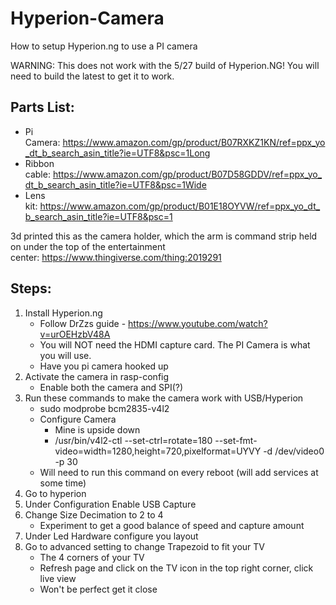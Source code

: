 # Hyperion-Camera
How to setup Hyperion.ng to use a PI camera

WARNING: This does not work with the 5/27 build of Hyperion.NG! You will need to build the latest to get it to work. 

## Parts List:
 * Pi Camera: https://www.amazon.com/gp/product/B07RXKZ1KN/ref=ppx_yo_dt_b_search_asin_title?ie=UTF8&psc=1Long 
 * Ribbon cable: https://www.amazon.com/gp/product/B07D58GDDV/ref=ppx_yo_dt_b_search_asin_title?ie=UTF8&psc=1Wide 
 * Lens kit: https://www.amazon.com/gp/product/B01E18OYVW/ref=ppx_yo_dt_b_search_asin_title?ie=UTF8&psc=1

3d printed this as the camera holder, which the arm is command strip held on under the top of the entertainment center: https://www.thingiverse.com/thing:2019291


## Steps:
 1. Install Hyperion.ng
    - Follow DrZzs guide - https://www.youtube.com/watch?v=urOEHzbV48A
    - You will NOT need the HDMI capture card. The PI Camera is what you will use.
    - Have you pi camera hooked up
 1. Activate the camera in rasp-config
    - Enable both the camera and SPI(?)
 1. Run these commands to make the camera work with USB/Hyperion
    - sudo modprobe bcm2835-v4l2
    - Configure Camera
      - Mine is upside down
      - /usr/bin/v4l2-ctl --set-ctrl=rotate=180 --set-fmt-video=width=1280,height=720,pixelformat=UYVY -d /dev/video0 -p 30
    - Will need to run this command on every reboot (will add services at some time)
 1. Go to hyperion 
 1. Under Configuration Enable USB Capture
 1. Change Size Decimation to 2 to 4 
    - Experiment to get a good balance of speed and capture amount
 1. Under Led Hardware configure you layout
 1. Go to advanced setting to change Trapezoid to fit your TV
    - The 4 corners of your TV
    - Refresh page and click on the TV icon in the top right corner, click live view
    - Won't be perfect get it close
